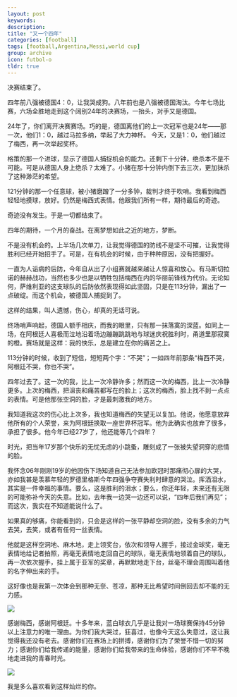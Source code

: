 ```yaml
---
layout: post
keywords: 
description: 
title: "又一个四年"
categories: [football]
tags: [football,Argentina,Messi,world cup]
group: archive
icon: futbol-o
tldr: true
---
```



决赛结束了。

四年前八强被德国4：0，让我哭成狗。八年前也是八强被德国淘汰。今年七场比赛，六场全胜地走到这个阔别24年的决赛场，一抬头，对手又是德国。

24年了，你们离开决赛赛场。巧的是，德国离他们的上一次冠军也是24年——那一次，他们1：0，越过马拉多纳，举起了大力神杯。
今天，又是1：0，他们越过了梅西，再一次举起奖杯。

格策的那一个进球，显示了德国人捕捉机会的能力。还剩下十分钟，绝杀本不是不可能。可是从德国人身上绝杀？太难了。小猪在那十分钟内倒下去三次，更加抹杀了这种渺茫的希望。

121分钟的那一个任意球，被小猪磨蹭了一分多钟，裁判才终于吹哨。我看到梅西轻轻地摸球，放好。仍然是梅西式表情。他跟我们所有一样，期待最后的奇迹。

奇迹没有发生。于是一切都结束了。

四年的期待，一个月的奋战。在离梦想如此之近的地方，梦断。

不是没有机会的。上半场几次单刀，让我觉得德国的防线不是坚不可摧，让我觉得胜利已经开始招手了。可是，在有机会的时候，由于种种原因，没有把握好。

一直为人诟病的后防，今年自从出了小组赛就越来越让人惊喜和放心。有马斯切拉诺的赫赫战功，当然也多少也是以牺牲包括梅西在内的华丽前锋线为代价。无论如何，萨维利亚的这支球队的后防依然表现得如此坚固，只是在113分钟，漏出了一点破绽。而这个机会，被德国人捕捉到了。

这样的结果，叫人遗憾，伤心，却真的无话可说。




终场哨声响起，德国人额手相庆，而我的眼里，只有那一抹落寞的深蓝。如同上一场，在阿根廷人喜极而泣地沿着场边蹦蹦跳跳地与球迷庆祝胜利时，甬道里那寂寞的橙。赛场就是这样：我的快乐，总是建立在你的痛苦之上。

113分钟的时候，收到了短信，短短两个字：“不哭”；一如四年前那条“梅西不哭，阿根廷不哭，你也不哭”。

四年过去了。这一次的我，比上一次冷静许多；然而这一次的梅西，比上一次冷静更多。上次的梅西，把沮丧和痛苦都写在的脸上；这次的梅西，脸上找不到一点点的表情。可是他那张空洞的脸，才是最刺激我的地方。

我知道我这次的伤心比上次多，我也知道梅西的失望无以复加。他说，他愿意放弃他所有的个人荣誉，来为阿根廷换取一座世界杯冠军。他为此确实也放弃了很多，承担了很多。他今年已经27岁了，他还能等几个四年？

时光，把当年17岁那个快乐的无忧无虑的小跳蚤，雕刻成了一张被失望洞穿的悲情的脸。

我怀念06年刚刚19岁的他因伤下场知道自己无法参加欧冠时那痛彻心扉的大哭，亦如我甚是羡慕年轻的罗德里格斯今年四强争夺赛失利时肆意的哭泣。挥洒泪水，其实是一件幸福的事情。要么，这是胜利的泪水；要么，你还年轻，未来还有无限的可能弥补今天的失意。比如，去年我一边哭一边还可以说，“四年后我们再见”；而这次，我实在不知道能说什么了。

如果真的够痛，你能看到的，只会是这样的一张平静却空洞的脸，没有多余的力气去哭，去笑，或者有任何一丝表情。

他就是这样空洞地、麻木地，走上领奖台，依次和领导人握手，接过金球奖，毫无表情地给记者拍照，再毫无表情地走回自己的球队，毫无表情地领着自己的球队，再一次依次握手，挂上属于亚军的奖章，再默默地走下台，丝毫不理会周围叫着他的名字伸出来的手。

这好像也是我第一次体会到那种无奈、苍凉，那种无比希望时间倒回去却不能的无力感。

<img src="//space/image/post/140713-messi.jpg" />


感谢梅西，感谢阿根廷。十多年来，蓝白球衣几乎是让我对一场球赛保持45分钟以上注意力的唯一理由。为你们我大哭过，狂喜过，也像今天这么失意过，这让我觉得我还没有老去。感谢你们在赛场上的拼搏，感谢你们为了荣誉不惜一切的努力；感谢你们给我传递的能量，感谢你们给我带来的生命体验，感谢你们不早不晚地走进我的青春时光。


<img src="//space/image/post/140713-messi2.jpg" />

我是多么喜欢看到这样灿烂的你。